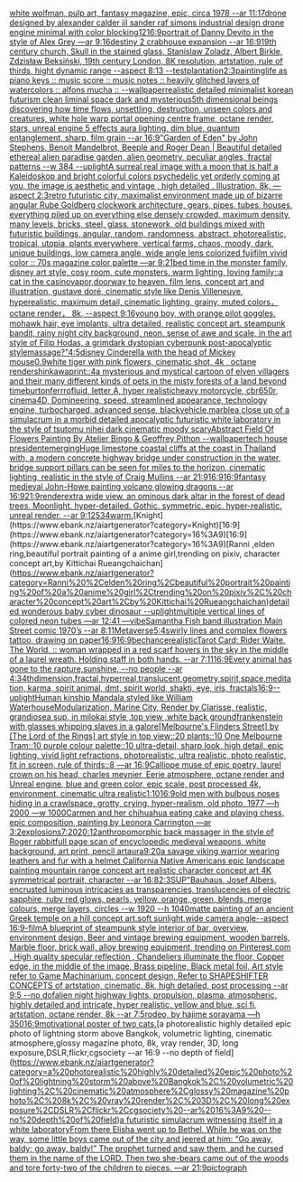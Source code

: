 [white wolfman, pulp art, fantasy magazine, epic, circa 1978 --ar 11:17](https://www.ebank.nz/aiartgenerator?category=white%20wolfman%2C%20pulp%20art%2C%20fantasy%20magazine%2C%20epic%2C%20circa%201978%20--ar%2011%3A17)[drone designed by alexander calder jil sander raf simons industrial design drone engine minimal with color blocking](https://www.ebank.nz/aiartgenerator?category=drone%20designed%20by%20alexander%20calder%20jil%20sander%20raf%20simons%20industrial%20design%20drone%20engine%20minimal%20with%20color%20blocking)[1](https://www.ebank.nz/aiartgenerator?category=1)[2](https://www.ebank.nz/aiartgenerator?category=2)[16:9](https://www.ebank.nz/aiartgenerator?category=16%3A9)[portrait of Danny Devito in the style of Alex Grey —ar 9:16](https://www.ebank.nz/aiartgenerator?category=portrait%20of%20Danny%20Devito%20in%20the%20style%20of%20Alex%20Grey%20%E2%80%94ar%209%3A16)[destiny 2 crabhouse expansion --ar 16:9](https://www.ebank.nz/aiartgenerator?category=destiny%202%20crabhouse%20expansion%20--ar%2016%3A9)[19th century church, Skull in the stained glass, Stanislaw Zoladz, Albert Birkle, Zdzisław Beksiński, 19th century London, 8K resolution, artstation, rule of thirds, hight dynamic range --aspect 8:13 --test](https://www.ebank.nz/aiartgenerator?category=19th%20century%20church%2C%20Skull%20in%20the%20stained%20glass%2C%20Stanislaw%20Zoladz%2C%20Albert%20Birkle%2C%20Zdzis%C5%82aw%20Beksi%C5%84ski%2C%2019th%20century%20London%2C%208K%20resolution%2C%20artstation%2C%20rule%20of%20thirds%2C%20hight%20dynamic%20range%20--aspect%208%3A13%20--test)[plantation](https://www.ebank.nz/aiartgenerator?category=plantation)[2:3](https://www.ebank.nz/aiartgenerator?category=2%3A3)[painting](https://www.ebank.nz/aiartgenerator?category=painting)[life as piano keys :: music score :: music notes :: heavily glitched layers of watercolors :: alfons mucha :: --wallpaper](https://www.ebank.nz/aiartgenerator?category=life%20as%20piano%20keys%20%3A%3A%20music%20score%20%3A%3A%20music%20notes%20%3A%3A%20heavily%20glitched%20layers%20of%20watercolors%20%3A%3A%20alfons%20mucha%20%3A%3A%20--wallpaper)[realistic detailed minimalist korean futurism clean liminal space dark and mysterious](https://www.ebank.nz/aiartgenerator?category=realistic%20detailed%20minimalist%20korean%20futurism%20clean%20liminal%20space%20dark%20and%20mysterious)[5th dimensional beings discovering how time flows, unsettling, destruction, unseen colors and creatures, white hole warp portal opening centre frame, octane render, stars, unreal engine 5 effects aura lighting, dim blue, quantum entanglement, sharp, film grain --ar 16:9](https://www.ebank.nz/aiartgenerator?category=5th%20dimensional%20beings%20discovering%20how%20time%20flows%2C%20unsettling%2C%20destruction%2C%20unseen%20colors%20and%20creatures%2C%20white%20hole%20warp%20portal%20opening%20centre%20frame%2C%20octane%20render%2C%20stars%2C%20unreal%20engine%205%20effects%20aura%20lighting%2C%20dim%20blue%2C%20quantum%20entanglement%2C%20sharp%2C%20film%20grain%20--ar%2016%3A9)["Garden of Eden" by John Stephens, Benoit Mandelbrot, Beeple and Roger Dean | Beautiful detailed ethereal alien paradise garden, alien geometry, peculiar angles, fractal patterns --w 384 --uplight](https://www.ebank.nz/aiartgenerator?category=%22Garden%20of%20Eden%22%20by%20John%20Stephens%2C%20Benoit%20Mandelbrot%2C%20Beeple%20and%20Roger%20Dean%20%7C%20Beautiful%20detailed%20ethereal%20alien%20paradise%20garden%2C%20alien%20geometry%2C%20peculiar%20angles%2C%20fractal%20patterns%20--w%20384%20--uplight)[A surreal real image with a moon that is half a Kaleidoskop and bright colorful colors psychedelic yet orderly coming at you, the image is aesthetic and vintage , high detailed , Illustration, 8k, —aspect 2:3](https://www.ebank.nz/aiartgenerator?category=A%20surreal%20real%20image%20with%20a%20moon%20that%20is%20half%20a%20Kaleidoskop%20and%20bright%20colorful%20colors%20psychedelic%20yet%20orderly%20coming%20at%20you%2C%20the%20image%20is%20aesthetic%20and%20vintage%20%2C%20high%20detailed%20%2C%20Illustration%2C%208k%2C%20%E2%80%94aspect%202%3A3)[retro futuristic city, maximalist environment made up of bizarre angular Rube Goldberg clockwork architecture, gears, pipes, tubes, houses, everything piled up on everything else densely crowded, maximum density, many levels, bricks, steel, glass, stonework, old buildings mixed with futuristic buildings, angular, random, randomness, abstract, photorealistic, tropical, utopia, plants everywhere, vertical farms, chaos, moody, dark, unique buildings, low camera angle, wide angle lens colorized fujifilm vivid color  ::  70s magazine color palette —ar 9:21](https://www.ebank.nz/aiartgenerator?category=retro%20futuristic%20city%2C%20maximalist%20environment%20made%20up%20of%20bizarre%20angular%20Rube%20Goldberg%20clockwork%20architecture%2C%20gears%2C%20pipes%2C%20tubes%2C%20houses%2C%20everything%20piled%20up%20on%20everything%20else%20densely%20crowded%2C%20maximum%20density%2C%20many%20levels%2C%20bricks%2C%20steel%2C%20glass%2C%20stonework%2C%20old%20buildings%20mixed%20with%20futuristic%20buildings%2C%20angular%2C%20random%2C%20randomness%2C%20abstract%2C%20photorealistic%2C%20tropical%2C%20utopia%2C%20plants%20everywhere%2C%20vertical%20farms%2C%20chaos%2C%20moody%2C%20dark%2C%20unique%20buildings%2C%20low%20camera%20angle%2C%20wide%20angle%20lens%20colorized%20fujifilm%20vivid%20color%20%20%3A%3A%20%2070s%20magazine%20color%20palette%20%E2%80%94ar%209%3A21)[bed time in the monster family, disney art style, cosy room, cute monsters, warm lighting, loving family](https://www.ebank.nz/aiartgenerator?category=bed%20time%20in%20the%20monster%20family%2C%20disney%20art%20style%2C%20cosy%20room%2C%20cute%20monsters%2C%20warm%20lighting%2C%20loving%20family)[::](https://www.ebank.nz/aiartgenerator?category=%3A%3A)[a cat in the casino](https://www.ebank.nz/aiartgenerator?category=a%20cat%20in%20the%20casino)[vapor,](https://www.ebank.nz/aiartgenerator?category=vapor%2C)[doorway to heaven, film lens, concept art and illustration, gustave doré, cinematic style like Denis Villeneuve, hyperealistic, maximum detail, cinematic lighting, grainy, muted colors， octane render， 8k, --aspect 9:16](https://www.ebank.nz/aiartgenerator?category=doorway%20to%20heaven%2C%20film%20lens%2C%20concept%20art%20and%20illustration%2C%20gustave%20dor%C3%A9%2C%20cinematic%20style%20like%20Denis%20Villeneuve%2C%20hyperealistic%2C%20maximum%20detail%2C%20cinematic%20lighting%2C%20grainy%2C%20muted%20colors%EF%BC%8C%20octane%20render%EF%BC%8C%208k%2C%20--aspect%209%3A16)[young boy, with orange pilot goggles, mohawk hair, eye implants, ultra detailed, realistic concept art. steampunk bandit, rainy night city background, neon, sense of awe and scale, in the art style of Filip Hodas, a grimdark dystopian cyberpunk post-apocalyptic style](https://www.ebank.nz/aiartgenerator?category=young%20boy%2C%20with%20orange%20pilot%20goggles%2C%20mohawk%20hair%2C%20eye%20implants%2C%20ultra%20detailed%2C%20realistic%20concept%20art.%20steampunk%20bandit%2C%20rainy%20night%20city%20background%2C%20neon%2C%20sense%20of%20awe%20and%20scale%2C%20in%20the%20art%20style%20of%20Filip%20Hodas%2C%20a%20grimdark%20dystopian%20cyberpunk%20post-apocalyptic%20style)[massage?"](https://www.ebank.nz/aiartgenerator?category=massage%3F%22)[4:5](https://www.ebank.nz/aiartgenerator?category=4%3A5)[disney Cinderella with the head of Mickey mouse](https://www.ebank.nz/aiartgenerator?category=disney%20Cinderella%20with%20the%20head%20of%20Mickey%20mouse)[0.9](https://www.ebank.nz/aiartgenerator?category=0.9)[white tiger with pink flowers, cinematic shot, 4k , octane render](https://www.ebank.nz/aiartgenerator?category=white%20tiger%20with%20pink%20flowers%2C%20cinematic%20shot%2C%204k%20%2C%20octane%20render)[shinkawa](https://www.ebank.nz/aiartgenerator?category=shinkawa)[print::4](https://www.ebank.nz/aiartgenerator?category=print%3A%3A4)[a mysterious and mystical cartoon of elven villagers and their many different kinds of pets in the misty forests of a land beyond time](https://www.ebank.nz/aiartgenerator?category=a%20mysterious%20and%20mystical%20cartoon%20of%20elven%20villagers%20and%20their%20many%20different%20kinds%20of%20pets%20in%20the%20misty%20forests%20of%20a%20land%20beyond%20time)[burton](https://www.ebank.nz/aiartgenerator?category=burton)[ferrrofluid, letter A, hyper realistic](https://www.ebank.nz/aiartgenerator?category=ferrrofluid%2C%20letter%20A%2C%20hyper%20realistic)[heavy motorcycle, cbr650r, cinema4D, Domineering, speed, streamlined appearance, technology engine, turbocharged, advanced sense, black](https://www.ebank.nz/aiartgenerator?category=heavy%20motorcycle%2C%20cbr650r%2C%20cinema4D%2C%20Domineering%2C%20speed%2C%20streamlined%20appearance%2C%20technology%20engine%2C%20turbocharged%2C%20advanced%20sense%2C%20black)[vehicle,marble](https://www.ebank.nz/aiartgenerator?category=vehicle%2Cmarble)[a close up of a simulacrum in a morbid detailed apocalyptic futuristic white laboratory in the style of tsutomu nihei dark cinematic moody scary](https://www.ebank.nz/aiartgenerator?category=a%20close%20up%20of%20a%20simulacrum%20in%20a%20morbid%20detailed%20apocalyptic%20futuristic%20white%20laboratory%20in%20the%20style%20of%20tsutomu%20nihei%20dark%20cinematic%20moody%20scary)[Abstract Field Of Flowers Painting By Atelier Bingo & Geoffrey Pithon --wallpaper](https://www.ebank.nz/aiartgenerator?category=Abstract%20Field%20Of%20Flowers%20Painting%20By%20Atelier%20Bingo%20%26%20Geoffrey%20Pithon%20--wallpaper)[tech house president](https://www.ebank.nz/aiartgenerator?category=tech%20house%20president)[emerging](https://www.ebank.nz/aiartgenerator?category=emerging)[Huge limestone coastal cliffs at the coast in Thailand with, a modern concrete highway bridge under construction in the water, bridge support pillars can be seen for miles to the horizon, cinematic lighting, realistic in the style of Craig Mullins --ar 21:9](https://www.ebank.nz/aiartgenerator?category=Huge%20limestone%20coastal%20cliffs%20at%20the%20coast%20in%20Thailand%20with%2C%20a%20modern%20concrete%20highway%20bridge%20under%20construction%20in%20the%20water%2C%20bridge%20support%20pillars%20can%20be%20seen%20for%20miles%20to%20the%20horizon%2C%20cinematic%20lighting%2C%20realistic%20in%20the%20style%20of%20Craig%20Mullins%20--ar%2021%3A9)[16:9](https://www.ebank.nz/aiartgenerator?category=16%3A9)[16:9](https://www.ebank.nz/aiartgenerator?category=16%3A9)[fantasy medieval John-Howe painting volcano glowing dragons --ar 16:9](https://www.ebank.nz/aiartgenerator?category=fantasy%20medieval%20John-Howe%20painting%20volcano%20glowing%20dragons%20--ar%2016%3A9)[21:9](https://www.ebank.nz/aiartgenerator?category=21%3A9)[render](https://www.ebank.nz/aiartgenerator?category=render)[extra wide view. an ominous dark altar in the forest of dead trees. Moonlight. hyper-detailed. Gothic. symmetric. epic. hyper-realistic. unreal render. --ar 9:12](https://www.ebank.nz/aiartgenerator?category=extra%20wide%20view.%20an%20ominous%20dark%20altar%20in%20the%20forest%20of%20dead%20trees.%20Moonlight.%20hyper-detailed.%20Gothic.%20symmetric.%20epic.%20hyper-realistic.%20unreal%20render.%20--ar%209%3A12)[534](https://www.ebank.nz/aiartgenerator?category=534)[warm.](https://www.ebank.nz/aiartgenerator?category=warm.)[Knight](https://www.ebank.nz/aiartgenerator?category=Knight)[16:9](https://www.ebank.nz/aiartgenerator?category=16%3A9)[16:9](https://www.ebank.nz/aiartgenerator?category=16%3A9)[Ranni ,elden ring,beautiful portrait painting of a anime girl,trending on pixiv, character concept art,by Kittichai Rueangchaichan](https://www.ebank.nz/aiartgenerator?category=Ranni%20%2Celden%20ring%2Cbeautiful%20portrait%20painting%20of%20a%20anime%20girl%2Ctrending%20on%20pixiv%2C%20character%20concept%20art%2Cby%20Kittichai%20Rueangchaichan)[detailed wonderous baby cyber dinosaur --uplight](https://www.ebank.nz/aiartgenerator?category=detailed%20wonderous%20baby%20cyber%20dinosaur%20--uplight)[multiple vertical lines of colored neon tubes —ar 12:41 —vibe](https://www.ebank.nz/aiartgenerator?category=multiple%20vertical%20lines%20of%20colored%20neon%20tubes%20%E2%80%94ar%2012%3A41%20%E2%80%94vibe)[Samantha Fish band illustration Main Street comic 1970’s --ar 8:11](https://www.ebank.nz/aiartgenerator?category=Samantha%20Fish%20band%20illustration%20Main%20Street%20comic%201970%E2%80%99s%20--ar%208%3A11)[Metaverse](https://www.ebank.nz/aiartgenerator?category=Metaverse)[5:4](https://www.ebank.nz/aiartgenerator?category=5%3A4)[swirly lines and complex flowers tattoo, drawing on paper](https://www.ebank.nz/aiartgenerator?category=swirly%20lines%20and%20complex%20flowers%20tattoo%2C%20drawing%20on%20paper)[16:9](https://www.ebank.nz/aiartgenerator?category=16%3A9)[16:9](https://www.ebank.nz/aiartgenerator?category=16%3A9)[bechance](https://www.ebank.nz/aiartgenerator?category=bechance)[realistic](https://www.ebank.nz/aiartgenerator?category=realistic)[Tarot Card: Rider Waite. The World. :: woman wrapped in a red scarf hovers in the sky in the middle of a laurel wreath. Holding staff in both hands. --ar 7:11](https://www.ebank.nz/aiartgenerator?category=Tarot%20Card%3A%20Rider%20Waite.%20The%20World.%20%3A%3A%20woman%20wrapped%20in%20a%20red%20scarf%20hovers%20in%20the%20sky%20in%20the%20middle%20of%20a%20laurel%20wreath.%20Holding%20staff%20in%20both%20hands.%20--ar%207%3A11)[16:9](https://www.ebank.nz/aiartgenerator?category=16%3A9)[Every animal has gone to the rapture,sunshine, --no people --ar 4:3](https://www.ebank.nz/aiartgenerator?category=Every%20animal%20has%20gone%20to%20the%20rapture%2Csunshine%2C%20--no%20people%20--ar%204%3A3)[4thdimension,fractal,hyperreal,translucent,geometry,spirit,space,meditation, karma, spirit animal, dmt, spirit world, shakti, eye, iris, fractals](https://www.ebank.nz/aiartgenerator?category=4thdimension%2Cfractal%2Chyperreal%2Ctranslucent%2Cgeometry%2Cspirit%2Cspace%2Cmeditation%2C%20karma%2C%20spirit%20animal%2C%20dmt%2C%20spirit%20world%2C%20shakti%2C%20eye%2C%20iris%2C%20fractals)[16:9](https://www.ebank.nz/aiartgenerator?category=16%3A9)[--uplight](https://www.ebank.nz/aiartgenerator?category=--uplight)[Human kinship Mandala styled like William Waterhouse](https://www.ebank.nz/aiartgenerator?category=Human%20kinship%20Mandala%20styled%20like%20William%20Waterhouse)[Modularization, Marine City, Render by Clarisse, realistic, grandiose](https://www.ebank.nz/aiartgenerator?category=Modularization%2C%20Marine%20City%2C%20Render%20by%20Clarisse%2C%20realistic%2C%20grandiose)[a sup, in milokai style ,top view ,white back ground](https://www.ebank.nz/aiartgenerator?category=a%20sup%2C%20in%20milokai%20style%20%2Ctop%20view%20%2Cwhite%20back%20ground)[frankenstein with glasses whipping slaves in a galore](https://www.ebank.nz/aiartgenerator?category=frankenstein%20with%20glasses%20whipping%20slaves%20in%20a%20galore)[[Melbourne's Flinders Street] by [The Lord of the Rings] art style in top view::20 plants::10 One Melbourne Tram::10 purple colour palette::10 ultra-detail, sharp look, high detail, epic lighting, vivid light refractions, photorealistic, ultra realistic, photo realistic, fit in screen, rule of thirds::8 —ar 16:9](https://www.ebank.nz/aiartgenerator?category=%5BMelbourne%27s%20Flinders%20Street%5D%20by%20%5BThe%20Lord%20of%20the%20Rings%5D%20art%20style%20in%20top%20view%3A%3A20%20plants%3A%3A10%20One%20Melbourne%20Tram%3A%3A10%20purple%20colour%20palette%3A%3A10%20ultra-detail%2C%20sharp%20look%2C%20high%20detail%2C%20epic%20lighting%2C%20vivid%20light%20refractions%2C%20photorealistic%2C%20ultra%20realistic%2C%20photo%20realistic%2C%20fit%20in%20screen%2C%20rule%20of%20thirds%3A%3A8%20%E2%80%94ar%2016%3A9)[Calliope muse of epic poetry, laurel crown on his head, charles meynier, Eerie atmosphere, octane render and Unreal engine, blue and green color, epic scale, post processed 4k, environment, cinematic ultra realistic](https://www.ebank.nz/aiartgenerator?category=Calliope%20muse%20of%20epic%20poetry%2C%20laurel%20crown%20on%20his%20head%2C%20charles%20meynier%2C%20Eerie%20atmosphere%2C%20octane%20render%20and%20Unreal%20engine%2C%20blue%20and%20green%20color%2C%20epic%20scale%2C%20post%20processed%204k%2C%20environment%2C%20cinematic%20ultra%20realistic)[1:10](https://www.ebank.nz/aiartgenerator?category=1%3A10)[16:9](https://www.ebank.nz/aiartgenerator?category=16%3A9)[old men with bulbous noses hiding in a crawlspace, grotty, crying, hyper-realism, old photo, 1977 —h 2000 —w 1000](https://www.ebank.nz/aiartgenerator?category=old%20men%20with%20bulbous%20noses%20hiding%20in%20a%20crawlspace%2C%20grotty%2C%20crying%2C%20hyper-realism%2C%20old%20photo%2C%201977%20%E2%80%94h%202000%20%E2%80%94w%201000)[Carmen and her chihuahua eating cake and playing chess, epic composition, painting by Leonora Carrington —ar 3:2](https://www.ebank.nz/aiartgenerator?category=Carmen%20and%20her%20chihuahua%20eating%20cake%20and%20playing%20chess%2C%20epic%20composition%2C%20painting%20by%20Leonora%20Carrington%20%E2%80%94ar%203%3A2)[explosions](https://www.ebank.nz/aiartgenerator?category=explosions)[7:20](https://www.ebank.nz/aiartgenerator?category=7%3A20)[20:12](https://www.ebank.nz/aiartgenerator?category=20%3A12)[anthropomorphic back massager in the style of Roger rabbit](https://www.ebank.nz/aiartgenerator?category=anthropomorphic%20back%20massager%20in%20the%20style%20of%20Roger%20rabbit)[full page scan of encyclopedic medieval weapons, white background, art print, pencil art](https://www.ebank.nz/aiartgenerator?category=full%20page%20scan%20of%20encyclopedic%20medieval%20weapons%2C%20white%20background%2C%20art%20print%2C%20pencil%20art)[aura](https://www.ebank.nz/aiartgenerator?category=aura)[9:20](https://www.ebank.nz/aiartgenerator?category=9%3A20)[a savage viking warrior wearing leathers and fur with a helmet California Native Americans epic landscape painting mountain range concept art realistic character concept art 4K symmetrical portrait, character --ar 16:8](https://www.ebank.nz/aiartgenerator?category=a%20savage%20viking%20warrior%20wearing%20leathers%20and%20fur%20with%20a%20helmet%20California%20Native%20Americans%20epic%20landscape%20painting%20mountain%20range%20concept%20art%20realistic%20character%20concept%20art%204K%20symmetrical%20portrait%2C%20character%20--ar%2016%3A8)[2:3](https://www.ebank.nz/aiartgenerator?category=2%3A3)[SUP"](https://www.ebank.nz/aiartgenerator?category=SUP%22)[Bauhaus, Josef Albers, encrusted luminous intricacies as transparencies, translucencies of electric sapphire, ruby red glows, pearls, yellow, orange, green, blends, merge colours, merge layers, circles --w 1920 --h 1040](https://www.ebank.nz/aiartgenerator?category=Bauhaus%2C%20Josef%20Albers%2C%20encrusted%20luminous%20intricacies%20as%20transparencies%2C%20translucencies%20of%20electric%20sapphire%2C%20ruby%20red%20glows%2C%20pearls%2C%20yellow%2C%20orange%2C%20green%2C%20blends%2C%20merge%20colours%2C%20merge%20layers%2C%20circles%20--w%201920%20--h%201040)[matte painting of an ancient Greek temple on a hill concept art,soft sunlight,wide camera angle--aspect 16:9-](https://www.ebank.nz/aiartgenerator?category=matte%20painting%20of%20an%20ancient%20Greek%20temple%20on%20a%20hill%20concept%20art%2Csoft%20sunlight%2Cwide%20camera%20angle--aspect%2016%3A9-)[film](https://www.ebank.nz/aiartgenerator?category=film)[A blueprint of steampunk style interior of bar,  overview, environment  design,  Beer and vintage brewing equipment, wooden barrels,  Marble floor, brick wall, alloy brewing equipment, trending on Pinterest.com  , High quality specular reflection ,  Chandeliers illuminate the floor, Copper  edge, in the middle of the image, Brass pipeline,  Black metal foil,  Art style refer to Game Machinarium.  concept design, Refer to SHAPESHIFTER CONCEPTS  of artstation, cinematic,  8k, high detailed,  post processing    --ar 9:5   --no dof](https://www.ebank.nz/aiartgenerator?category=A%20blueprint%20of%20steampunk%20style%20interior%20of%20bar%2C%20%20overview%2C%20environment%20%20design%2C%20%20Beer%20and%20vintage%20brewing%20equipment%2C%20wooden%20barrels%2C%20%20Marble%20floor%2C%20brick%20wall%2C%20alloy%20brewing%20equipment%2C%20trending%20on%20Pinterest.com%20%20%2C%20High%20quality%20specular%20reflection%20%2C%20%20Chandeliers%20illuminate%20the%20floor%2C%20Copper%20%20edge%2C%20in%20the%20middle%20of%20the%20image%2C%20Brass%20pipeline%2C%20%20Black%20metal%20foil%2C%20%20Art%20style%20refer%20to%20Game%20Machinarium.%20%20concept%20design%2C%20Refer%20to%20SHAPESHIFTER%20CONCEPTS%20%20of%20artstation%2C%20cinematic%2C%20%208k%2C%20high%20detailed%2C%20%20post%20processing%20%20%20%20--ar%209%3A5%20%20%20--no%20dof)[alien night highway lights, propulsion, plasma, atmospheric, highly detailed and intricate, hyper realistic, yellow and blue, sci fi, artstation, octane render, 8k --ar 7:5](https://www.ebank.nz/aiartgenerator?category=alien%20night%20highway%20lights%2C%20propulsion%2C%20plasma%2C%20atmospheric%2C%20highly%20detailed%20and%20intricate%2C%20hyper%20realistic%2C%20yellow%20and%20blue%2C%20sci%20fi%2C%20artstation%2C%20octane%20render%2C%208k%20--ar%207%3A5)[rodeo, by hajime sorayama —h 350](https://www.ebank.nz/aiartgenerator?category=rodeo%2C%20by%20hajime%20sorayama%20%E2%80%94h%20350)[16:9](https://www.ebank.nz/aiartgenerator?category=16%3A9)[motivational poster of two cats.](https://www.ebank.nz/aiartgenerator?category=motivational%20poster%20of%20two%20cats.)[a photorealistic highly detailed epic photo of lightning storm above Bangkok, volumetric lighting, cinematic atmosphere,glossy magazine photo, 8k, vray render, 3D, long exposure,DSLR,flickr,cgsociety --ar 16:9 --no depth of field](https://www.ebank.nz/aiartgenerator?category=a%20photorealistic%20highly%20detailed%20epic%20photo%20of%20lightning%20storm%20above%20Bangkok%2C%20volumetric%20lighting%2C%20cinematic%20atmosphere%2Cglossy%20magazine%20photo%2C%208k%2C%20vray%20render%2C%203D%2C%20long%20exposure%2CDSLR%2Cflickr%2Ccgsociety%20--ar%2016%3A9%20--no%20depth%20of%20field)[a futuristic simulacrum witnessing itself in a white laboratory](https://www.ebank.nz/aiartgenerator?category=a%20futuristic%20simulacrum%20witnessing%20itself%20in%20a%20white%20laboratory)[From there Elisha went up to Bethel. While he was on the way, some little boys came out of the city and jeered at him: “Go away, baldy; go away, baldy!” The prophet turned and saw them, and he cursed them in the name of the LORD. Then two she-bears came out of the woods and tore forty-two of the children to pieces. —ar 21:9](https://www.ebank.nz/aiartgenerator?category=From%20there%20Elisha%20went%20up%20to%20Bethel.%20While%20he%20was%20on%20the%20way%2C%20some%20little%20boys%20came%20out%20of%20the%20city%20and%20jeered%20at%20him%3A%20%E2%80%9CGo%20away%2C%20baldy%3B%20go%20away%2C%20baldy%21%E2%80%9D%20The%20prophet%20turned%20and%20saw%20them%2C%20and%20he%20cursed%20them%20in%20the%20name%20of%20the%20LORD.%20Then%20two%20she-bears%20came%20out%20of%20the%20woods%20and%20tore%20forty-two%20of%20the%20children%20to%20pieces.%20%E2%80%94ar%2021%3A9)[pictograph](https://www.ebank.nz/aiartgenerator?category=pictograph)